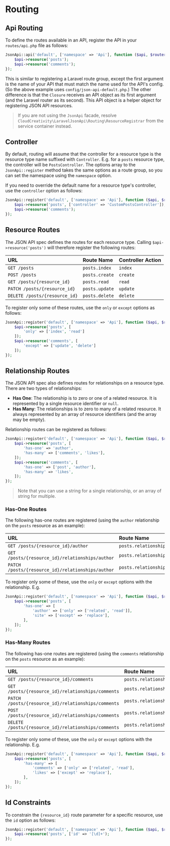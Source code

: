 # Routing

## Api Routing

To define the routes available in an API, register the API in your `routes/api.php` file as follows:

```php
JsonApi::api('default', ['namespace' => 'Api'], function ($api, $router) {
    $api->resource('posts');
    $api->resource('comments');
});
```

This is similar to registering a Laravel route group, except the first argument is the name of your API that must
match the name used for the API's config. (So the above example uses `config/json-api-default.php`.) The other 
difference is that the `Closure` receives an API object as its first argument (and the Laravel router as its second).
This API object is a helper object for registering JSON API resources.

> If you are not using the `JsonApi` facade, resolve `CloudCreativity\LaravelJsonApi\Routing\ResourceRegistrar` from
the service container instead.

## Controller

By default, routing will assume that the controller for a resource type is the resource type name suffixed with `Controller`. E.g. for a `posts` resource type, the controller will be `PostsController`. The options array to the `JsonApi::register` method takes the same options as a route group, so you can set the namespace using the `namespace` option.

If you need to override the default name for a resource type's controller, use the `controller` option as follows:

```php
JsonApi::register('default', ['namespace' => 'Api'], function ($api, $router) {
    $api->resource('posts', ['controller' => 'CustomPostsController']);
    $api->resource('comments');
});
```

## Resource Routes

The JSON API spec defines the routes for each resource type. Calling `$api->resource('posts')` will therefore
register the following routes:

| URL | Route Name | Controller Action |
| :-- | :-- | :-- |
| `GET /posts` | `posts.index` | `index` |
| `POST /posts` | `posts.create` | `create` |
| `GET /posts/{resource_id}` | `posts.read` | `read` |
| `PATCH /posts/{resource_id}` | `posts.update` | `update` |
| `DELETE /posts/{resource_id}` | `posts.delete` | `delete` |

To register only some of these routes, use the `only` or `except` options as follows:

```php
JsonApi::register('default', ['namespace' => 'Api'], function ($api, $router) {
    $api->resource('posts', [
        'only' => ['index', 'read']
    ]);
    $api->resource('comments', [
        'except' => ['update', 'delete']
    ]);
});
```

## Relationship Routes

The JSON API spec also defines routes for relationships on a resource type. There are two types of relationships:

- **Has One**: The relationship is to zero or one of a related resource. It is represented by a single resource
identifier or `null`.
- **Has Many**: The relationships is to zero to many of a related resource. It always represented by an array of
resource identifiers (and the array may be empty).

Relationship routes can be registered as follows:

```php
JsonApi::register('default', ['namespace' => 'Api'], function ($api, $router) {
    $api->resource('posts', [
        'has-one' => 'author',
        'has-many' => ['comments', 'likes'],
    ]);
    $api->resource('comments', [
        'has-one' => ['post', 'author'],
        'has-many' => 'likes',
    ]);
});
```

> Note that you can use a string for a single relationship, or an array of string for multiple.

### Has-One Routes

The following has-one routes are registered (using the `author` relationship on the `posts` resource as an example):

| URL | Route Name | Controller Action |
| :-- | :-- | :-- |
| `GET /posts/{resource_id}/author` | `posts.relationships.author` | `readRelatedResource` |
| `GET /posts/{resource_id}/relationships/author` | `posts.relationships.author.read` | `readRelationship` |
| `PATCH /posts/{resource_id}/relationships/author` | `posts.relationships.author.replace` | `replaceRelationship` |

To register only some of these, use the `only` or `except` options with the relationship. E.g.

```php
JsonApi::register('default', ['namespace' => 'Api'], function ($api, $router) {
    $api->resource('posts', [
        'has-one' => [
            'author' => ['only' => ['related', 'read']],
            'site' => ['except' => 'replace'],
        ],
    ]);
});
```

### Has-Many Routes

The following has-one routes are registered (using the `comments` relationship on the `posts` resource as an example):

| URL | Route Name | Controller Action |
| :-- | :-- | :-- |
| `GET /posts/{resource_id}/comments` | `posts.relationships.comments` | `readRelatedResource` |
| `GET /posts/{resource_id}/relationships/comments` | `posts.relationships.comments.read` | `readRelationship` |
| `PATCH /posts/{resource_id}/relationships/comments` | `posts.relationships.comments.replace` | `replaceRelationship` |
| `POST /posts/{resource_id}/relationships/comments` | `posts.relationships.comments.add` | `addToRelationship` |
| `DELETE /posts/{resource_id}/relationships/comments` | `posts.relationships.comments.remove` | `removeFromRelationship` |

To register only some of these, use the `only` or `except` options with the relationship. E.g.

```php
JsonApi::register('default', ['namespace' => 'Api'], function ($api, $router) {
    $api->resource('posts', [
        'has-many' => [
            'comments' => ['only' => ['related', 'read'],
            'likes' => ['except' => 'replace'],
        ],
    ]);
});
```

## Id Constraints

To constrain the `{resource_id}` route parameter for a specific resource, use the `id` option as follows:

```php
JsonApi::register('default', ['namespace' => 'Api'], function ($api, $router) {
    $api->resource('posts', ['id' => '[\d]+');
});
```
